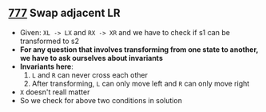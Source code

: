 ## [777](https://leetcode.com/problems/swap-adjacent-in-lr-string/description/) Swap adjacent LR
* Given: `XL -> LX` and `RX -> XR` and we have to check if s1 can be transformed to s2
* **For any question that involves transforming from one state to another, we have to ask ourselves about invariants**
* **Invariants here**:
    1. `L` and `R` can never cross each other
    2. After transforming, `L` can only move left and `R` can only move right
* `X` doesn't reall matter
* So we check for above two conditions in solution